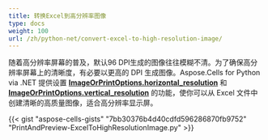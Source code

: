 ```yaml
---
title: 转换Excel到高分辨率图像
type: docs
weight: 100
url: /zh/python-net/convert-excel-to-high-resolution-image/
---
```


随着高分辨率屏幕的普及，默认96 DPI生成的图像往往模糊不清。为了确保高分辨率屏幕上的清晰度，有必要以更高的 DPI 生成图像。Aspose.Cells for Python via .NET 提供设置 [**ImageOrPrintOptions.horizontal_resolution**](https://reference.aspose.com/cells/python-net/aspose.cells.rendering/imageorprintoptions/horizontal_resolution/) 和 [**ImageOrPrintOptions.vertical_resolution**](https://reference.aspose.com/cells/python-net/aspose.cells.rendering/imageorprintoptions/vertical_resolution/) 的功能，使你可以从 Excel 文件中创建清晰的高质量图像，适合高分辨率显示屏。

{{< gist "aspose-cells-gists" "7bb30376b4d40cdfd596286870fb9752" "PrintAndPreview-ExcelToHighResolutionImage.py" >}}

